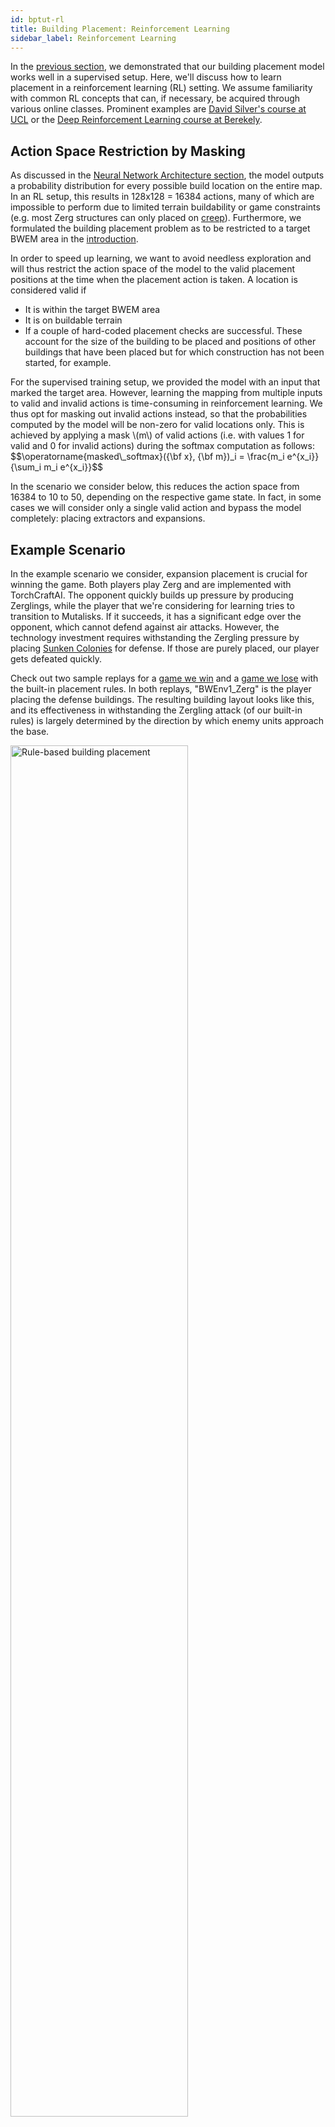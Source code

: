 ```yaml
---
id: bptut-rl
title: Building Placement: Reinforcement Learning
sidebar_label: Reinforcement Learning
---
```


In the [previous section](bptut-supervised.md), we demonstrated that our building placement model works well in a supervised setup.
Here, we'll discuss how to learn placement in a reinforcement learning (RL) setting.
We assume familiarity with common RL concepts that can, if necessary, be acquired through various online classes.
Prominent examples are [David Silver's course at UCL](http://www0.cs.ucl.ac.uk/staff/D.Silver/web/Teaching.html) or the [Deep Reinforcement Learning course at Berekely](http://rail.eecs.berkeley.edu/deeprlcourse/).

## Action Space Restriction by Masking

As discussed in the [Neural Network Architecture section](bptut-model.md), the model outputs a probability distribution for every possible build location on the entire map.
In an RL setup, this results in 128x128 = 16384 actions, many of which are impossible to perform due to limited terrain buildability or game constraints (e.g. most Zerg structures can only placed on <a href="https://liquipedia.net/starcraft/Buildings#Zerg_Buildings_.28_.C2.B7_.29">creep</a>).
Furthermore, we formulated the building placement problem as to be restricted to a target BWEM area in the [introduction](bptut-intro.md).

In order to speed up learning, we want to avoid needless exploration and will thus restrict the action space of the model to the valid placement positions at the time when the placement action is taken.
A location is considered valid if
- It is within the target BWEM area
- It is on buildable terrain
- If a couple of hard-coded placement checks are successful. These account for the size of the building to be placed and positions of other buildings that have been placed but for which construction has not been started, for example.

<p>
For the supervised training setup, we provided the model with an input that marked the target area.
However, learning the mapping from multiple inputs to valid and invalid actions is time-consuming in reinforcement learning.
We thus opt for masking out invalid actions instead, so that the probabilities computed by the model will be non-zero for valid locations only.
This is achieved by applying a mask \(m\) of valid actions (i.e. with values 1 for valid and 0 for invalid actions) during the softmax computation as follows:
$$\operatorname{masked\_softmax}({\bf x}, {\bf m})_i = \frac{m_i e^{x_i}}{\sum_i m_i e^{x_i}}$$
</p>

In the scenario we consider below, this reduces the action space from 16384 to 10 to 50, depending on the respective game state.
In fact, in some cases we will consider only a single valid action and bypass the model completely: placing extractors and expansions.

## Example Scenario

In the example scenario we consider, expansion placement is crucial for winning the game.
Both players play Zerg and are implemented with TorchCraftAI.
The opponent quickly builds up pressure by producing Zerglings, while the player that we're considering for learning tries to transition to Mutalisks.
If it succeeds, it has a significant edge over the opponent, which cannot defend against air attacks.
However, the technology investment requires withstanding the Zergling pressure by placing [Sunken Colonies](https://liquipedia.net/starcraft/Sunken_Colony) for defense.
If those are purely placed, our player gets defeated quickly.

Check out two sample replays for a [game we win](/docs/assets/bprl-rules-win.rep) and a [game we lose](/docs/assets/bprl-rules-lose.rep) with the built-in placement rules.
In both replays, "BWEnv1_Zerg" is the player placing the defense buildings.
The resulting building layout looks like this, and its effectiveness in withstanding the Zergling attack (of our built-in rules) is largely determined by the direction by which enemy units approach the base.

<img alt="Rule-based building placement" width="75%" src="/docs/assets/sunken-scenario-rules.png"/>

## Training Program

From a high-level perspective, our training setup and code follows the training blueprint for a [high-level model](module-training.md#higher-level-models) since we're not interested micro-control of individual units but rather take a macro-action that will be carried out by the rule-based BuilderModule.
We'll discuss the individual files in the tutorial folder ([tutorials/building-placer](https://github.com/TorchCraft/TorchCraftAI/tree/master/tutorials/building-placer)) below.

### RLBuildingPlacerModule

The module implementation in [rlbuildingplacer.cpp](https://github.com/TorchCraft/TorchCraftAI/blob/master/tutorials/building-placer/rlbuildingplacer.cpp) closely follows the stock [BuildingPlacer](modules.md#buildingplacer) module but contains additional logic and book-keeping to enable RL training.
`RLBuildingPlacer::upcWithPositionForBuilding()` contains the code that executes `Trainer::forward()` and translates the action sampled from the model output to a UPCTuple.
Specifically, it
- uses the built-in placement rules to obtain a seed position.
  This position determines the BWEM area we'll pass to the model
- falls back to the seed position for actions we don't want to let the model take, e.g. placing expansions
- constructs a `BuildingPlacerSample` object from the current game state
- calls `Trainer::forward()`
- constructs a `RLBPUpcData` instance containing the sample and the model output. 
  The `RLBPUpcData` instance will then be posted to the Blackboard alongside the UPCTuple as discussed in the [training blueprint](module-training.md#higher-level-models).

The module also implements a custom proxy task to react to cancellations and to detect whether a building has been started.
One implementation detail of the rule-based TorchCraftAI modules is that the build order will cancel the building creation task **as soon as** the building appears in the game state.
Hence, extra tracking for successful building creation is performed in `RLBuildingPlacerModule::step()`:
```cpp
  // Check ongoing constructions
  auto constructions = state->board()->get(
      kOngoingConstructionsKey, std::unordered_map<int, int>());
  for (auto& entry : constructions) {
    auto upcId = entry.first;
    auto* unit = state->unitsInfo().getUnit(entry.second);
    if (unit->completed()) {
      markConstructionFinished(state, upcId);
    } else if (unit->dead) {
      markConstructionFailed(state, upcId);
    }
  }
```

<p>
Finally, the trainer frames for each action \( a_t \) are submitted in <code>onGameEnd()</code> using the following reward scheme:
$$
\begin{equation}
R(a_t) = 
\begin{cases}
+0.5 ,& \text{building for $a_t$ was started and the game was won} \\
-0.5 ,& \text{building for $a_t$ was started and the game was list} \\
0,&  \text{otherwise} \\
\end{cases}
\end{equation}
$$
</p>

### Main Loop

The main training loop is implemented in [train-rl.cpp](https://github.com/TorchCraft/TorchCraftAI/blob/master/tutorials/building-placer/train-rl.cpp) and can perform both RL training and evaluation of either trained models or the built-in rules.
The training can either be run for a maximum number of updates or a maximum number of training games.

During training, intermediate models are regularly evaluated; by default, this happens after 500 model updates.
The evaluation frequency can be adjusted with the `-evaluate_every` command-line flag.
Code-wise, training and evaluation work similarly.
We create a `cpid::Evaluator` with a sampler that always takes the action with the maximum probability and plays a fixed number of games.

```cpp
void runEvaluation(
    std::shared_ptr<Trainer> trainer,
    int numGames,
    std::shared_ptr<MetricsContext> metrics) {
  int gamesPerWorker = numGames / dist::globalContext()->size;
  int remainder = numGames % dist::globalContext()->size;
  if (dist::globalContext()->rank < remainder) {
    gamesPerWorker++;
  }

  trainer->model()->eval();
  auto evaluator = trainer->makeEvaluator(
      gamesPerWorker, std::make_unique<DiscreteMaxSampler>("output"));
  evaluator->setMetricsContext(metrics);
  metrics->setCounter("timeout", 0);
  metrics->setCounter("wins_p1", 0);
  metrics->setCounter("wins_p2", 0);

  // Launch environments. The main thread just waits until everything is done
  std::vector<std::thread> threads;
  for (auto i = 0; i < FLAGS_num_game_threads; i++) {
    threads.emplace_back(runGameThread, evaluator, i);
  }

  while (!evaluator->update()) {
    std::this_thread::sleep_for(std::chrono::milliseconds(100));
  }

  evaluator->setDone();
  evaluator->reset();
  for (auto& thread : threads) {
    thread.join();
  }

  // Sync relevant metrics
  static float mvec[3];
  mvec[0] = metrics->getCounter("games_played");
  mvec[1] = metrics->getCounter("wins_p1");
  mvec[2] = metrics->getCounter("wins_p2");
  dist::allreduce(mvec, 3);
  metrics->setCounter("total_games_played", mvec[0]);
  metrics->setCounter("total_wins_p1", mvec[1]);
  metrics->setCounter("total_wins_p2", mvec[2]);

  trainer->model()->train();
}

void trainLoop(
    std::shared_ptr<Trainer> trainer,
    std::shared_ptr<visdom::Visdom> vs) {
  // ...

  auto evaluate = [&]() -> float {
    gResultsDir = fmt::format("eval-{:05d}", numModelUpdates);
    fsutils::mkdir(gResultsDir);

    auto evalMetrics = std::make_shared<MetricsContext>();
    runEvaluation(trainer, FLAGS_num_eval_games, evalMetrics);
    evalMetrics->dumpJson(
        fmt::format(
            "{}/{}-metrics.json", gResultsDir, dist::globalContext()->rank));
    auto total = evalMetrics->getCounter("total_games_played");
    auto winsP1 = evalMetrics->getCounter("total_wins_p1");
    return float(winsP1) / total;
  };

  // ...
}
```

### Scenario

The scenario we'll consider is defined in [scenarios.cpp](https://github.com/TorchCraft/TorchCraftAI/blob/master/tutorials/building-placer/scenarios.cpp) and set up with a provider called `SunkenPlacementScenairoProvider`.
For each game, a map from a pre-defined map pool will be selected at random, and players will be set up to play custom buildorders defined in [tutorials/building-placer/buildoders](https://github.com/TorchCraft/TorchCraftAI/tree/master/tutorials/building-placer/buildorders).
The players returned from from `spawnNextScenario()` are ready to be used for playing a game.

```cpp
class SunkenPlacementScenarioProvider : public BuildingPlacerScenarioProvider {
 public:
  SunkenPlacementScenarioProvider(std::string mapPool, bool gui = false)
      : BuildingPlacerScenarioProvider(kMaxFrames, std::move(mapPool), gui) {}

  virtual std::pair<std::shared_ptr<BasePlayer>, std::shared_ptr<BasePlayer>>
  spawnNextScenario(
      const std::function<void(BasePlayer*)>& setup1,
      const std::function<void(BasePlayer*)>& setup2) override {
    map_ = selectMap(mapPool_);
    loadMap<Player>(
        map_,
        tc::BW::Race::Zerg,
        tc::BW::Race::Zerg,
        GameType::Melee,
        replayPath_);

    setupLearningPlayer(player1_.get());
    setupRuleBasedPlayer(player2_.get());

    // Set a fixed build for both players
    build1_ = "9poolspeedlingmutacustom";
    build2_ = "10hatchlingcustom";
    player1_->state()->board()->post(Blackboard::kBuildOrderKey, build1_);
    player2_->state()->board()->post(Blackboard::kBuildOrderKey, build2_);

    // Finish with custom setup
    setup1(player1_.get());
    setup2(player2_.get());

    std::static_pointer_cast<Player>(player1_)->init();
    std::static_pointer_cast<Player>(player2_)->init();
    return std::make_pair(player1_, player2_);
  }
};
```

### Custom Policy Gradient Trainer

In this tutorial, we opt for implementing a custom `cpid::Trainer` in [bpgtrainer.h](https://github.com/TorchCraft/TorchCraftAI/blob/master/tutorials/building-placer/bpgtrainer.h).
It is largely inspired by `cpid::BatchedPGTrainer` but differs in a few details:
For one, experience frames are sampled on a per-transition bases rather than on a per-episode basis.
This ensures equal mini-batch sizes across updates, which in turns stabilizes learning.

<p>
The trainer also adds an entropy regularization term to the standard REINFORCE criterion in order to encourage exploration by smoothing the model output
The scaling factor of the entropy term takes the varying action space between model decisions into account (which originates from state-dependent masking as discussed above) and is defined on the model output \(o\) and mask \(m\) as
$$
L_E({\bf o}, {\bf m}) = \frac{1}{\eta * \ln \left( \sum_i m_i - 1 \right)} \sum_i o_i \ln o_i
$$
\( \eta \) is hyper-parameter to scale the general influence of the entropy loss and hence defines the peakiness of the model output distribution.
</p>

Last but not least, support for value functions was removed as we did not find it helpful for the specific setup discussed here.

## Training and Evaluation

The training can be run by starting `./build/tutorials/building-placer/bp-train-rl`.
The program povides many options (see the start of [train-rl.cpp](https://github.com/TorchCraft/TorchCraftAI/blob/master/tutorials/building-placer/train-rl.cpp) or, for a full list of command-line flags, pass `-help`), but the default settings produced stable learning in our runs.
For less verbose output from the main bot code, run the program as
`./build/tutorials/building-placer/bp-train-rl -v -1 -vmodule train-rl=1`.

Note that in order to run distributed (multi-machine) training, additional arguments are required: 
- `-c10d_size N` to specify the total number of processes
- `-c10d_rank I` to specify the rank of each process that is started
- `-c10d_rdvu file:LOCATION` to perform the initial process rendez-vous using the file path LOCATION.
  This path must be accessible from all processes, i.e. reside on a shared file system.
Each of our training jobs ran on 8 machines, using 40 CPU cores and 1 GPU on each host, but we've seen resonable learning progress with fewer machines as well.

Over 10,000 updates, intermediate win rate evaluations produced the following graphs across 3 different runs:

!["RL Training Performance"](/docs/assets/sunken-scenario-wr.png)

How does this compare to the default placement rules?
To obtain final numbers, let's run a larger evaluation with the default rules and the final models obtained by reinforcement learning, e.g. after 10000 updates using the checkpoint:
```sh
./build/tutorials/building-placer/bp-train-rl -evaluate rules -num_eval_games 5000
#
# ... after quite a lot of output, and possibly quite some time:
#
I81060/XXXXX [train-rl.cpp:749] Done! Win rates for 5000 games: 65.8% 34.2%

./build/tutorials/building-placer/train-rl -evaluate argmax -num_eval_games 5000 -checkpoint /path/to/final/checkpoint
#
# ...
#
I30983/XXXXX [train-rl.cpp:749] Done! Win rates for 5000 games: 78.5% 21.5%
```

The rules have an average win rate of 65.8% while an RL-trained model achieves 78.5% -- an improvement of over 10% absolute.
The final win rates of our trained models vary a bit from run to run but final results should be in the mid-70s.

Let's look at the layout that the model produces for the different starting
positions on [Fighting Spirit](https://liquipedia.net/starcraft/Fighting_Spirit).
For illustration purposes, the direction in which enemy units have to take to
enter the main base via the ramp is indicated with a green arrow.
Click on the images to download the respective replays.

<div class="imgrow">
  <div class="imgcol2">
    <a href="/docs/assets/bprltut-placement-11.rep">
      <img src="/docs/assets/bprltut-placement-11.png"/>
    </a>
  </div>
  <div class="imgcol2">
    <a href="/docs/assets/bprltut-placement-1.rep">
      <img src="/docs/assets/bprltut-placement-1.png"/>
    </a>
  </div>
</div>
<div class="imgrow">
  <div class="imgcol2">
    <a href="/docs/assets/bprltut-placement-7.rep">
      <img src="/docs/assets/bprltut-placement-7.png"/>
    </a>
  </div>
  <div class="imgcol2">
    <a href="/docs/assets/bprltut-placement-4.rep">
      <img src="/docs/assets/bprltut-placement-4.png"/>
    </a>
  </div>
</div>

The two highlighted Sunken Colonies are placed very differently for each spawning position of the map and roughly correspond to the angle of the early Zergling atttack.
A notable observation is that in the lower right, the [Spire](https://liquipedia.net/starcraft/Spire) is exposed as it was placed outside of the Sunken range.
This is an artifact of playing against the built-in rules: the attacker will simply ignore the Spire and rush straight into the base.
